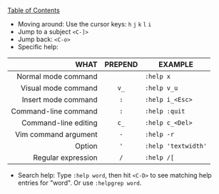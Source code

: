[Table of Contents](../../README.md)

* Moving around: Use the cursor keys: `h` `j` `k` `l` `i`
* Jump to a subject `<C-]>`
* Jump back: `<C-o>`
* Specific help:

|                 WHAT | PREPEND | EXAMPLE             |
|---------------------:|:-------:|---------------------|
|  Normal mode command |         | `:help x`           |
|  Visual mode command |   `v_`  | `:help v_u`         |
|  Insert mode command |   `:`   | `:help i_<Esc>`     |
| Command-line command |   `:`   | `:help :quit`       |
| Command-line editing |   `c_`  | `:help c_<Del>`     |
| Vim command argument |   `-`   | `:help -r`          |
|               Option |   `'`   | `:help 'textwidth'` |
|   Regular expression |   `/`   | `:help /[`          |

* Search help: Type `:help word`, then hit `<C-D>` to see matching help 
entries for "word".
  Or use `:helpgrep word`.
